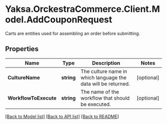 # Yaksa.OrckestraCommerce.Client.Model.AddCouponRequest
Carts are entities used for assembling an order before submitting.

## Properties

Name | Type | Description | Notes
------------ | ------------- | ------------- | -------------
**CultureName** | **string** | The culture name in which language the data will be returned. | [optional] 
**WorkflowToExecute** | **string** | The name of the workflow that should be executed. | [optional] 

[[Back to Model list]](../README.md#documentation-for-models) [[Back to API list]](../README.md#documentation-for-api-endpoints) [[Back to README]](../README.md)

